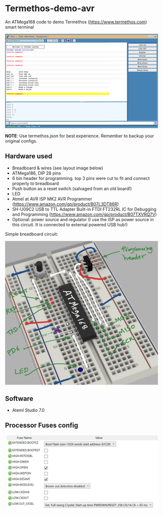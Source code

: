 # Termethos-demo-avr
An ATMega168 code to demo Termethos (https://www.termethos.com) smart terminal

![](termethosdemo.png)

**NOTE**: Use termethos.json for best experience. Remember to backup your original configs.

## Hardware used
 - Breadboard & wires (see layout image below)
 - ATMega186, DIP 28 pins
 - 6 bin header for programming. top 3 pins were cut to fit and connect properly to breadboard
 - Push button as a reset switch (salvaged from an old board!)
 - LED
 - Atmel at AVR ISP MK2 AVR Programmer (https://www.amazon.com/gp/product/B07L3DT86R)
 - SH-U09C2 USB to TTL Adapter Built-in FTDI FT232RL IC for Debugging and Programming (https://www.amazon.com/gp/product/B07TXVRQ7V)
 - Optional: power source and regulator (I use the ISP as power source in this circuit. It is connected to external powered USB hub!)

Simple breadboard circuit:

![](breadboard.jpg)

## Software
- Ateml Studio 7.0

## Processor Fuses config

![](fuses.png)
